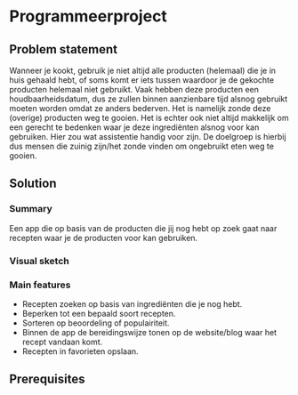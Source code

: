 # Programmeerproject

## Problem statement
Wanneer je kookt, gebruik je niet altijd alle producten (helemaal) die je in huis gehaald hebt, of soms komt er iets tussen waardoor je de gekochte producten helemaal niet gebruikt. Vaak hebben deze producten een houdbaarheidsdatum, dus ze zullen binnen aanzienbare tijd alsnog gebruikt moeten worden omdat ze anders bederven. Het is namelijk zonde deze (overige) producten weg te gooien. Het is echter ook niet altijd makkelijk om een gerecht te bedenken waar je deze ingrediënten alsnog voor kan gebruiken. Hier zou wat assistentie handig voor zijn. De doelgroep is hierbij dus mensen die zuinig zijn/het zonde vinden om ongebruikt eten weg te gooien. 

## Solution
### Summary
Een app die op basis van de producten die jij nog hebt op zoek gaat naar recepten waar je de producten voor kan gebruiken. 

### Visual sketch

### Main features
* Recepten zoeken op basis van ingrediënten die je nog hebt. 
* Beperken tot een bepaald soort recepten.
* Sorteren op beoordeling of populairiteit.
* Binnen de app de bereidingswijze tonen op de website/blog waar het recept vandaan komt.
* Recepten in favorieten opslaan.

## Prerequisites 
